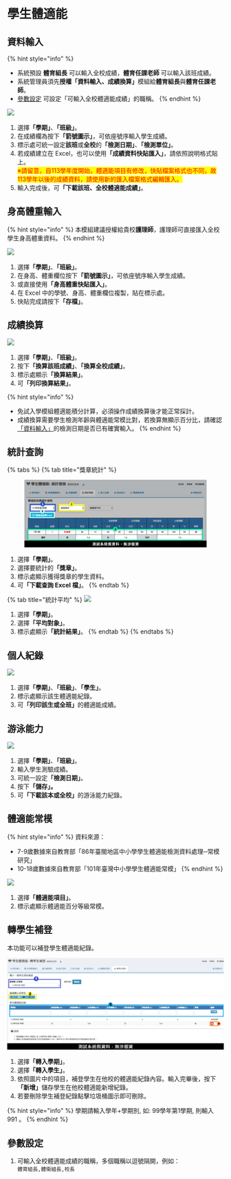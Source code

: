 # 學生體適能

## 資料輸入

{% hint style="info" %}
* 系統預設 **體育組長** 可以輸入全校成績，**體育任課老師** 可以輸入該班成績。
* 系統管理員須先**授權「資料輸入、成績換算」**&#x6A21;組給**體育組長**與**體育任課老師**。
* [參數設定](sheng-neng.md#can-shu-she-ding) 可設定「可輸入全校體適能成績」的職稱。
{% endhint %}

![](../.gitbook/assets/input.png)

1. 選&#x64C7;**「學期」**、**「班級」**。
2. 在成績欄為按&#x4E0B;**「箭號圖示」**，可依座號序輸入學生成績。
3. 標示處可統一設定**該班**或**全校**&#x7684;**「檢測日期」**、**「檢測單位」**。
4. 若成績建立在 Excel，也可以使&#x7528;**「成績資料快貼匯入」**，請依照說明格式貼上。\
   <mark style="color:red;">※請留意，自113學年度開始，體適能項目有修改，快貼檔案格式也不同，故113學年以後的成績資料，請使用新的匯入檔案格式編輯匯入。</mark>
5. 輸入完成後，&#x53EF;**「下載該班、全校體適能成績」**。

## 身高體重輸入

{% hint style="info" %}
本模組建議授權給貴校**護理師**，護理師可直接匯入全校學生身高體重資料。
{% endhint %}

![](../.gitbook/assets/weight-height.png)

1. 選&#x64C7;**「學期」**、**「班級」**。
2. 在身高、體重欄位按&#x4E0B;**「箭號圖示」**，可依座號序輸入學生成績。
3. 或直接使&#x7528;**「身高體重快貼匯入」**。
4. 在 Excel 中的學號、身高、體重欄位複製，貼在標示處。
5. 快貼完成請按&#x4E0B;**「存檔」**。

## 成績換算

![](../.gitbook/assets/count.png)

1. 選&#x64C7;**「學期」**、**「班級」**。
2. 按&#x4E0B;**「換算該班成績」**、**「換算全校成績」**。
3. 標示處顯&#x793A;**「換算結果」**。
4. &#x53EF;**「列印換算結果」**。

{% hint style="info" %}
* 免試入學模組體適能積分計算，必須操作成績換算後才能正常採計。
* 成績換算需要學生檢測年齡與體適能常模比對，若換算無顯示百分比，請確認[「資料輸入」](sheng-neng.md#zi-liao-shu-ru)的檢測日期是否已有確實輸入。
{% endhint %}

## 統計查詢

{% tabs %}
{% tab title="獎章統計" %}
<figure><img src="../.gitbook/assets/fitness-query.png" alt=""><figcaption></figcaption></figure>

1. 選&#x64C7;**「學期」**。
2. 選擇要統計&#x7684;**「獎章」**。
3. 標示處顯示獲得獎章的學生資料。
4. &#x53EF;**「下載查詢 Excel 檔」**。
{% endtab %}

{% tab title="統計平均" %}
![](../.gitbook/assets/query2.png)

1. 選&#x64C7;**「學期」**。
2. 選&#x64C7;**「平均對象」**。
3. 標示處顯&#x793A;**「統計結果」**。
{% endtab %}
{% endtabs %}

## 個人紀錄

![](<../.gitbook/assets/record (1).png>)

1. 選&#x64C7;**「學期」**、**「班級」**、**「學生」**。
2. 標示處顯示該生體適能紀錄。
3. &#x53EF;**「列印該生或全班」**&#x7684;體適能成績。

## 游泳能力

![](../.gitbook/assets/swim.png)

1. 選&#x64C7;**「學期」**、**「班級」**。
2. 輸入學生測驗成績。
3. 可統一設&#x5B9A;**「檢測日期」**。
4. 按&#x4E0B;**「儲存」。**
5. &#x53EF;**「下載該本或全校」**&#x7684;游泳能力紀錄。

## 體適能常模

{% hint style="info" %}
資料來源：

* 7-9歲數據來自教育部「86年臺閩地區中小學學生體適能檢測資料處理─常模研究」
* 10-18歲數據來自教育部「101年臺灣中小學學生體適能常模」
{% endhint %}

![](../.gitbook/assets/model.png)

1. 選&#x64C7;**「體適能項目」**。
2. 標示處顯示體適能百分等級常模。

## 轉學生補登

本功能可以補登學生體適能紀錄。

![](../.gitbook/assets/fitness-patch.png)

1. 選&#x64C7;**「轉入學期」**。
2. 選&#x64C7;**「轉入學生」**。
3. 依照圖片中的項目，補登學生在他校的體適能紀錄內容。輸入完畢後，按&#x4E0B;**「新增」**&#x5132;存學生在他校體適能新增紀錄。&#x20;
4. 若要刪除學生補登紀錄點擊垃圾桶圖示即可刪除。

{% hint style="info" %}
學期請輸入學年+學期別, 如: 99學年第1學期, 則輸入 991 。
{% endhint %}

## 參數設定

1. 可輸入全校體適能成績的職稱，多個職稱以逗號隔開，例如：\
   `體育組長,體衛組長,校長`

